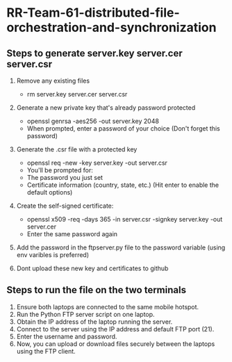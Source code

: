# RR-Team-61-distributed-file-orchestration-and-synchronization

## Steps to generate server.key server.cer server.csr

1. Remove any existing files

   - rm server.key server.cer server.csr

2. Generate a new private key that's already password protected

   - openssl genrsa -aes256 -out server.key 2048
   - When prompted, enter a password of your choice (Don't forget this password)

3. Generate the .csr file with a protected key

   - openssl req -new -key server.key -out server.csr
   - You'll be prompted for:
   - The password you just set
   - Certificate information (country, state, etc.) (Hit enter to enable the default options)

4. Create the self-signed certificate:

   - openssl x509 -req -days 365 -in server.csr -signkey server.key -out server.cer
   - Enter the same password again

5. Add the password in the ftpserver.py file to the password variable (using env varibles is preferred)

6. Dont upload these new key and certificates to github

## Steps to run the file on the two terminals

1. Ensure both laptops are connected to the same mobile hotspot.
2. Run the Python FTP server script on one laptop.
3. Obtain the IP address of the laptop running the server.
4. Connect to the server using the IP address and default FTP port (21).
5. Enter the username and password.
6. Now, you can upload or download files securely between the laptops using
   the FTP client.
